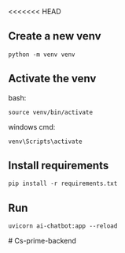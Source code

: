 <<<<<<< HEAD

## Create a new venv

```
python -m venv venv
```

## Activate the venv

bash:

```
source venv/bin/activate
```

windows cmd:

```
venv\Scripts\activate
```

## Install requirements

```
pip install -r requirements.txt
```

## Run

```
uvicorn ai-chatbot:app --reload
```
#   C s - p r i m e - b a c k e n d  
 